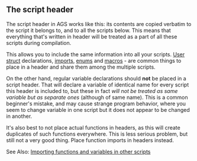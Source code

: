 ## The script header

The script header in AGS works like this: its contents are copied verbatim to the script it belongs to, and to all the scripts below. This means that everything that's written in header will be treated as a part of all these scripts during compilation.

This allows you to include the same information into all your scripts. [User struct](ScriptKeywords#struct) declarations, [imports](ScriptKeywords#import), [enums](ScriptKeywords#enum) and [macros](Preprocessor#define) - are common things to place in a header and share them among the multiple scripts.

On the other hand, regular variable declarations should **not** be placed in a script header. That will declare a variable of identical name for every script this header is included to, but these in fact *will not be treated as same variable but as separate ones* (although of same name). This is a common beginner's mistake, and may cause strange program behavior, where you seem to change variable in one script but it does not appear to be changed in another.

It's also best to not place actual functions in headers, as this will create duplicates of such functions everywhere. This is less serious problem, but still not a very good thing. Place function imports in headers instead.

See Also: [Importing functions and variables in other scripts](ImportingFunctionsAndVariables)